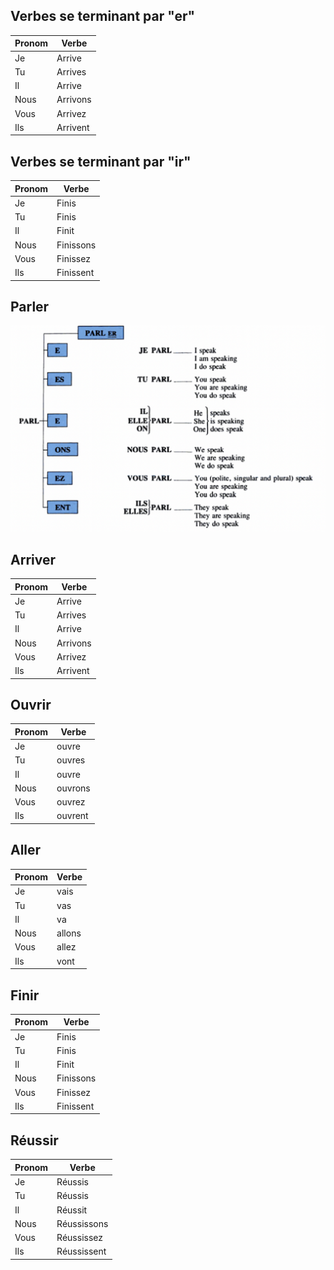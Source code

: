 ## Verbes se terminant par "er"

Pronom | Verbe
-------|-------
Je | Arrive
Tu | Arrives
Il | Arrive
Nous | Arrivons
Vous | Arrivez
Ils | Arrivent

## Verbes se terminant par "ir"

Pronom | Verbe
-------|-------
Je | Finis
Tu | Finis
Il | Finit
Nous | Finissons
Vous | Finissez
Ils | Finissent

## Parler

<img src="./Screen Shot 2022-04-22 at 16.20.07.png" />

## Arriver

Pronom | Verbe
-------|-------
Je | Arrive
Tu | Arrives
Il | Arrive
Nous | Arrivons
Vous | Arrivez
Ils | Arrivent

## Ouvrir

Pronom | Verbe
-------|-------
Je | ouvre
Tu | ouvres
Il | ouvre
Nous | ouvrons
Vous | ouvrez
Ils | ouvrent

## Aller

Pronom | Verbe
-------|-------
Je | vais
Tu | vas
Il | va
Nous | allons
Vous | allez
Ils | vont

## Finir

Pronom | Verbe
-------|-------
Je | Finis
Tu | Finis
Il | Finit
Nous | Finissons
Vous | Finissez
Ils | Finissent

## Réussir

Pronom | Verbe
-------|-------
Je | Réussis
Tu | Réussis
Il | Réussit
Nous | Réussissons
Vous | Réussissez
Ils | Réussissent
